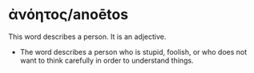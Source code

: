 # ἀνόητος/anoētos

This word describes a person. It is an adjective. 

* The word describes a person who is stupid, foolish, or who does not want to think carefully in order to understand things.
